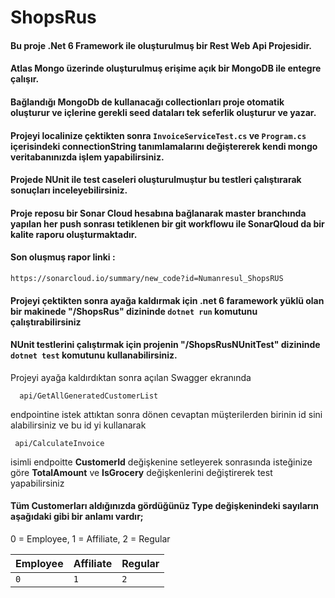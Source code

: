 # ShopsRus
#### Bu proje .Net 6 Framework ile oluşturulmuş bir Rest Web Api Projesidir.
#### Atlas Mongo üzerinde oluşturulmuş erişime açık bir MongoDB ile entegre çalışır.
#### Bağlandığı MongoDb de kullanacağı collectionları proje otomatik oluşturur ve içlerine gerekli seed dataları tek seferlik oluşturur ve yazar.
#### Projeyi localinize çektikten sonra `InvoiceServiceTest.cs` ve `Program.cs` içerisindeki **connectionString** tanımlamalarını değiştererek kendi mongo veritabanınızda işlem yapabilirsiniz.
#### Projede NUnit ile test caseleri oluşturulmuştur bu testleri çalıştırarak sonuçları inceleyebilirsiniz.
#### Proje reposu bir Sonar Cloud hesabına bağlanarak master branchında yapılan her push sonrası tetiklenen bir git workflowu ile SonarQloud da bir kalite raporu oluşturmaktadır.
#### **Son oluşmuş rapor linki** :
```http 
https://sonarcloud.io/summary/new_code?id=Numanresul_ShopsRUS 
```
#### Projeyi çektikten sonra ayağa kaldırmak için .net 6 faramework yüklü olan bir makinede "**/ShopsRus**" dizininde `dotnet run` komutunu çalıştırabilirsiniz
#### NUnit testlerini çalıştırmak için projenin "**/ShopsRusNUnitTest**" dizininde `dotnet test` komutunu kullanabilirsiniz.
 Projeyi ayağa kaldırdıktan sonra açılan Swagger ekranında 
```http
  api/GetAllGeneratedCustomerList
```
 endpointine istek attıktan sonra dönen cevaptan müşterilerden birinin id sini alabilirsiniz ve bu id yi kullanarak 
 ```http
  api/CalculateInvoice
```
  
 isimli endpoitte **CustomerId** değişkenine setleyerek sonrasında isteğinize göre **TotalAmount** ve **IsGrocery** değişkenlerini değiştirerek test yapabilirsiniz
#### Tüm Customerları aldığınızda gördüğünüz Type değişkenindeki sayıların aşağıdaki gibi bir anlamı vardır;

0 = Employee,
1 = Affiliate,
2 = Regular

| Employee | Affiliate | Regular |
| :-------- | :------- | :------ |
| `0`      | `1` | `2` |
